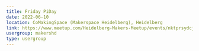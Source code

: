 ```yaml
---
title: Friday PiDay
date: 2022-06-10
location: CoMakingSpace (Makerspace Heidelberg), Heidelberg
link: https://www.meetup.com/Heidelberg-Makers-Meetup/events/nktprsydcjbnb/
usergroup: makershd
type: usergroup
---
```

